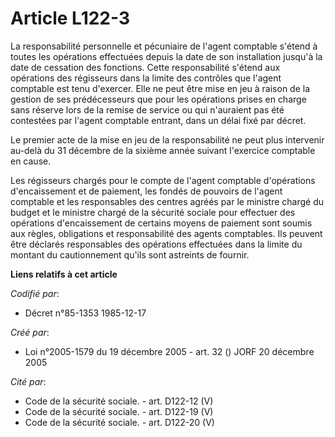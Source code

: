 # Article L122-3

La responsabilité personnelle et pécuniaire de l'agent comptable s'étend à toutes les opérations effectuées depuis la date de
son installation jusqu'à la date de cessation des fonctions. Cette responsabilité s'étend aux opérations des régisseurs dans
la limite des contrôles que l'agent comptable est tenu d'exercer. Elle ne peut être mise en jeu à raison de la gestion de ses
prédécesseurs que pour les opérations prises en charge sans réserve lors de la remise de service ou qui n'auraient pas été
contestées par l'agent comptable entrant, dans un délai fixé par décret.

Le premier acte de la mise en jeu de la responsabilité ne peut plus intervenir au-delà du 31 décembre de la sixième année
suivant l'exercice comptable en cause.

Les régisseurs chargés pour le compte de l'agent comptable d'opérations d'encaissement et de paiement, les fondés de pouvoirs
de l'agent comptable et les responsables des centres agréés par le ministre chargé du budget et le ministre chargé de la
sécurité sociale pour effectuer des opérations d'encaissement de certains moyens de paiement sont soumis aux règles,
obligations et responsabilité des agents comptables. Ils peuvent être déclarés responsables des opérations effectuées dans la
limite du montant du cautionnement qu'ils sont astreints de fournir.

**Liens relatifs à cet article**

_Codifié par_:

  - Décret n°85-1353 1985-12-17

_Créé par_:

  - Loi n°2005-1579 du 19 décembre 2005 - art. 32 () JORF 20 décembre 2005

_Cité par_:

  - Code de la sécurité sociale. - art. D122-12 (V)
  - Code de la sécurité sociale. - art. D122-19 (V)
  - Code de la sécurité sociale. - art. D122-20 (V)
